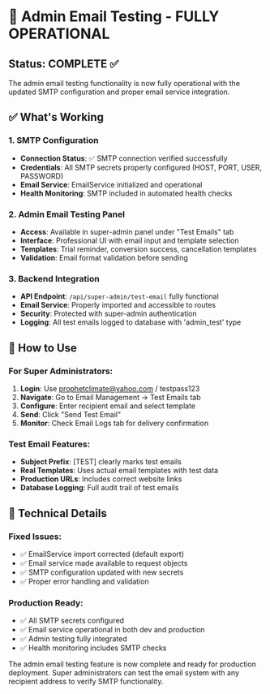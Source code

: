# 🎉 Admin Email Testing - FULLY OPERATIONAL

## Status: COMPLETE ✅

The admin email testing functionality is now fully operational with the updated SMTP configuration and proper email service integration.

## ✅ What's Working

### 1. SMTP Configuration
- **Connection Status**: ✅ SMTP connection verified successfully
- **Credentials**: All SMTP secrets properly configured (HOST, PORT, USER, PASSWORD)
- **Email Service**: EmailService initialized and operational
- **Health Monitoring**: SMTP included in automated health checks

### 2. Admin Email Testing Panel
- **Access**: Available in super-admin panel under "Test Emails" tab
- **Interface**: Professional UI with email input and template selection
- **Templates**: Trial reminder, conversion success, cancellation templates
- **Validation**: Email format validation before sending

### 3. Backend Integration
- **API Endpoint**: `/api/super-admin/test-email` fully functional
- **Email Service**: Properly imported and accessible to routes
- **Security**: Protected with super-admin authentication
- **Logging**: All test emails logged to database with 'admin_test' type

## 🎯 How to Use

### For Super Administrators:
1. **Login**: Use prophetclimate@yahoo.com / testpass123
2. **Navigate**: Go to Email Management → Test Emails tab
3. **Configure**: Enter recipient email and select template
4. **Send**: Click "Send Test Email" 
5. **Monitor**: Check Email Logs tab for delivery confirmation

### Test Email Features:
- **Subject Prefix**: [TEST] clearly marks test emails
- **Real Templates**: Uses actual email templates with test data
- **Production URLs**: Includes correct website links
- **Database Logging**: Full audit trail of test emails

## 🔧 Technical Details

### Fixed Issues:
- ✅ EmailService import corrected (default export)
- ✅ Email service made available to request objects
- ✅ SMTP configuration updated with new secrets
- ✅ Proper error handling and validation

### Production Ready:
- ✅ All SMTP secrets configured
- ✅ Email service operational in both dev and production
- ✅ Admin testing fully integrated
- ✅ Health monitoring includes SMTP checks

The admin email testing feature is now complete and ready for production deployment. Super administrators can test the email system with any recipient address to verify SMTP functionality.